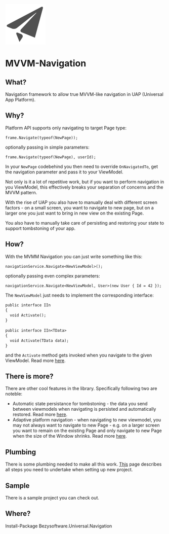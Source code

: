 ![Logo](/art/logo.128x128.png)

# MVVM-Navigation

## What?
Navigation framework to allow true MVVM-like navigation in UAP (Universal App Platform).

## Why?

Platform API supports only navigating to target Page type:
```
frame.Navigate(typeof(NewPage));
```

optionally passing in simple parameters:

```
frame.Navigate(typeof(NewPage), userId);
```

In your `NewPage` codebehind you then need to override `OnNavigatedTo`, get the navigation parameter and pass it to your ViewModel.

Not only is it a lot of repetitive work, but if you want to perform navigation in you ViewModel, this effectively breaks your separation of concerns and the MVVM pattern. 

With the rise of UAP you also have to manually deal with different screen factors - on a small screen, you want to navigate to new page, but on a larger one you just want to bring in new view on the existing Page.

You also have to manually take care of persisting and restoring your state to support tombstoning of your app. 

## How?

With the MVMM Navigation you can just write something like this:

```
navigationService.Navigate<NewViewModel>();
```

optionally passing even complex parameters:

```
navigationService.Navigate<NewViewModel, User>(new User { Id = 42 });
```

The `NewViewModel` just needs to implement the corresponding interface:

```
public interface IIn
{
  void Activate();
}

public interface IIn<TData>
{
  void Activate(TData data);
}
```

and the `Activate` method gets invoked when you navigate to the given ViewModel. Read more [here](doc/view-lookup.md).

## There is more?

There are other cool features in the library. Specifically following two are noteble:

* Automatic state persistance for tombstoning - the data you send between viewmodels when navigating is persisted and automatically restored. Read more [here](doc/state-persistence.md).
* Adaptive platform navigation - when navigating to new viewmodel, you may not always want to navigate to new Page - e.g. on a larger screen you want to remain on the existing Page and only navigate to new Page when the size of the Window shrinks. Read more [here](doc/adaptive-navigation.md).

## Plumbing

There is some plumbing needed to make all this work. [This](doc/plumbing.md) page describes all steps you need to undertake when setting up new project.

## Sample

There is a sample project you can check out. 

## Where?

Install-Package Bezysoftware.Universal.Navigation
